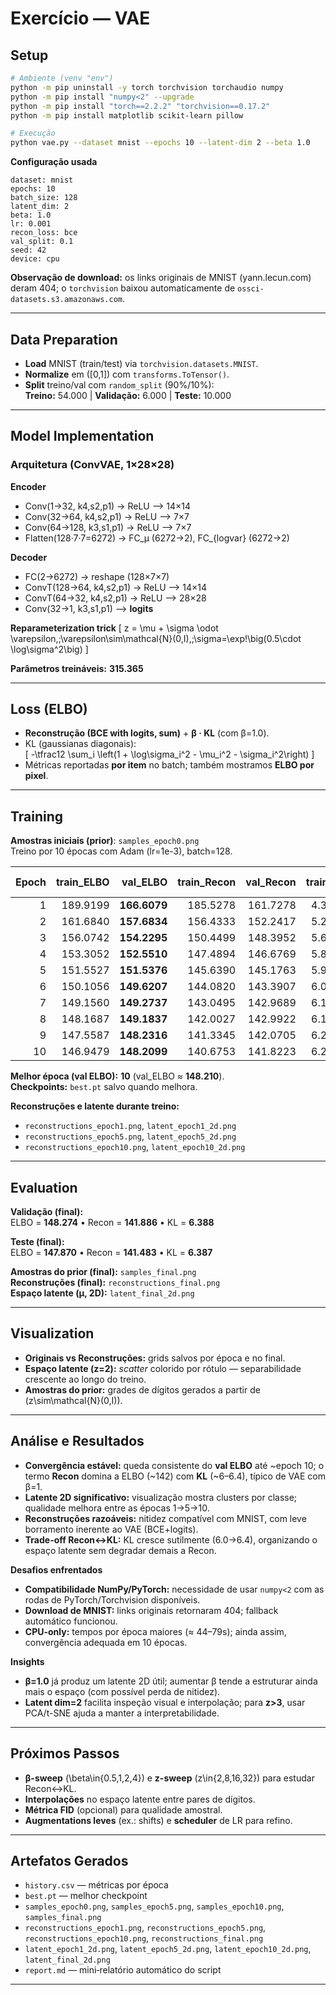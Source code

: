 # Exercício — VAE

## Setup

```bash
# Ambiente (venv "env")
python -m pip uninstall -y torch torchvision torchaudio numpy
python -m pip install "numpy<2" --upgrade
python -m pip install "torch==2.2.2" "torchvision==0.17.2"
python -m pip install matplotlib scikit-learn pillow

# Execução
python vae.py --dataset mnist --epochs 10 --latent-dim 2 --beta 1.0
```

**Configuração usada**
```
dataset: mnist
epochs: 10
batch_size: 128
latent_dim: 2
beta: 1.0
lr: 0.001
recon_loss: bce
val_split: 0.1
seed: 42
device: cpu
```

**Observação de download:** os links originais de MNIST (yann.lecun.com) deram 404; o `torchvision` baixou automaticamente de `ossci-datasets.s3.amazonaws.com`.

---

## Data Preparation

- **Load** MNIST (train/test) via `torchvision.datasets.MNIST`.
- **Normalize** em \([0,1]\) com `transforms.ToTensor()`.
- **Split** treino/val com `random_split` (90%/10%):  
  **Treino:** 54.000 | **Validação:** 6.000 | **Teste:** 10.000

---

## Model Implementation

### Arquitetura (ConvVAE, 1×28×28)
**Encoder**
- Conv(1→32, k4,s2,p1) → ReLU ⟶ 14×14  
- Conv(32→64, k4,s2,p1) → ReLU ⟶ 7×7  
- Conv(64→128, k3,s1,p1) → ReLU ⟶ 7×7  
- Flatten(128·7·7=6272) → FC_μ (6272→2), FC_{logvar} (6272→2)

**Decoder**
- FC(2→6272) → reshape (128×7×7)  
- ConvT(128→64, k4,s2,p1) → ReLU ⟶ 14×14  
- ConvT(64→32, k4,s2,p1) → ReLU ⟶ 28×28  
- Conv(32→1, k3,s1,p1) ⟶ **logits**

**Reparameterization trick**
\[
z = \mu + \sigma \odot \varepsilon,\;\varepsilon\sim\mathcal{N}(0,I),\;\sigma=\exp\!\big(0.5\cdot \log\sigma^2\big)
\]

**Parâmetros treináveis:** **315.365**

---

## Loss (ELBO)

- **Reconstrução (BCE with logits, sum)** + **β · KL** (com β=1.0).  
- KL (gaussianas diagonais):  
  \[
  -\tfrac12 \sum_i \left(1 + \log\sigma_i^2 - \mu_i^2 - \sigma_i^2\right)
  \]
- Métricas reportadas **por item** no batch; também mostramos **ELBO por pixel**.

---

## Training

**Amostras iniciais (prior)**: `samples_epoch0.png`  
Treino por 10 épocas com Adam (lr=1e-3), batch=128.

| Epoch | train_ELBO | val_ELBO | train_Recon | val_Recon | train_KL | val_KL | ELBO/pixel (val) |
|------:|-----------:|---------:|------------:|----------:|---------:|-------:|------------------:|
| 1 | 189.9199 | **166.6079** | 185.5278 | 161.7278 | 4.3921 | 4.8801 | 0.212510 |
| 2 | 161.6840 | **157.6834** | 156.4333 | 152.2417 | 5.2507 | 5.4416 | 0.201127 |
| 3 | 156.0742 | **154.2295** | 150.4499 | 148.3952 | 5.6243 | 5.8342 | 0.196721 |
| 4 | 153.3052 | **152.5510** | 147.4894 | 146.6769 | 5.8157 | 5.8741 | 0.194580 |
| 5 | 151.5527 | **151.5376** | 145.6390 | 145.1763 | 5.9136 | 6.3614 | 0.193288 |
| 6 | 150.1056 | **149.6207** | 144.0820 | 143.3907 | 6.0236 | 6.2300 | 0.190843 |
| 7 | 149.1560 | **149.2737** | 143.0495 | 142.9689 | 6.1065 | 6.3048 | 0.190400 |
| 8 | 148.1687 | **149.1837** | 142.0027 | 142.9922 | 6.1660 | 6.1915 | 0.190285 |
| 9 | 147.5587 | **148.2316** | 141.3345 | 142.0705 | 6.2242 | 6.1611 | 0.189071 |
| 10| 146.9479 | **148.2099** | 140.6753 | 141.8223 | 6.2727 | 6.3876 | 0.189043 |

**Melhor época (val ELBO):** **10** (val_ELBO ≈ **148.210**).  
**Checkpoints:** `best.pt` salvo quando melhora.

**Reconstruções e latente durante treino:**  
- `reconstructions_epoch1.png`, `latent_epoch1_2d.png`  
- `reconstructions_epoch5.png`, `latent_epoch5_2d.png`  
- `reconstructions_epoch10.png`, `latent_epoch10_2d.png`

---

## Evaluation

**Validação (final):**  
ELBO = **148.274** • Recon = **141.886** • KL = **6.388**

**Teste (final):**  
ELBO = **147.870** • Recon = **141.483** • KL = **6.387**

**Amostras do prior (final):** `samples_final.png`  
**Reconstruções (final):** `reconstructions_final.png`  
**Espaço latente (μ, 2D):** `latent_final_2d.png`

---

## Visualization

- **Originais vs Reconstruções:** grids salvos por época e no final.
- **Espaço latente (z=2):** *scatter* colorido por rótulo — separabilidade crescente ao longo do treino.
- **Amostras do prior:** grades de dígitos gerados a partir de \(z\sim\mathcal{N}(0,I)\).

---

## Análise e Resultados

- **Convergência estável:** queda consistente do **val ELBO** até ~epoch 10; o termo **Recon** domina a ELBO (~142) com **KL** (~6–6.4), típico de VAE com β=1.  
- **Latente 2D significativo:** visualização mostra clusters por classe; qualidade melhora entre as épocas 1→5→10.  
- **Reconstruções razoáveis:** nitidez compatível com MNIST, com leve borramento inerente ao VAE (BCE+logits).  
- **Trade-off Recon↔KL:** KL cresce sutilmente (6.0→6.4), organizando o espaço latente sem degradar demais a Recon.

**Desafios enfrentados**
- **Compatibilidade NumPy/PyTorch:** necessidade de usar `numpy<2` com as rodas de PyTorch/Torchvision disponíveis.  
- **Download de MNIST:** links originais retornaram 404; fallback automático funcionou.  
- **CPU-only:** tempos por época maiores (≈ 44–79s); ainda assim, convergência adequada em 10 épocas.

**Insights**
- **β=1.0** já produz um latente 2D útil; aumentar β tende a estruturar ainda mais o espaço (com possível perda de nitidez).  
- **Latent dim=2** facilita inspeção visual e interpolação; para **z>3**, usar PCA/t-SNE ajuda a manter a interpretabilidade.

---

## Próximos Passos

- **β-sweep** \(\beta\in\{0.5,1,2,4\}\) e **z-sweep** \(z\in\{2,8,16,32\}\) para estudar Recon↔KL.  
- **Interpolações** no espaço latente entre pares de dígitos.  
- **Métrica FID** (opcional) para qualidade amostral.  
- **Augmentations leves** (ex.: shifts) e **scheduler** de LR para refino.

---

## Artefatos Gerados

- `history.csv` — métricas por época  
- `best.pt` — melhor checkpoint  
- `samples_epoch0.png`, `samples_epoch5.png`, `samples_epoch10.png`, `samples_final.png`  
- `reconstructions_epoch1.png`, `reconstructions_epoch5.png`, `reconstructions_epoch10.png`, `reconstructions_final.png`  
- `latent_epoch1_2d.png`, `latent_epoch5_2d.png`, `latent_epoch10_2d.png`, `latent_final_2d.png`  
- `report.md` — mini‐relatório automático do script

---
